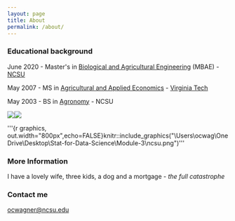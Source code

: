 ```yaml
---
layout: page
title: About
permalink: /about/
---
```


### Educational background

June 2020 - Master's in [Biological and Agricultural Engineering](https://www.bae.ncsu.edu/) (MBAE) - [NCSU](https://www.ncsu.edu/)

May 2007 - MS in [Agricultural and Applied Economics](https://aaec.vt.edu/) - [Virginia Tech](https://vt.edu/)

May 2003 - BS in [Agronomy](https://cals.ncsu.edu/crop-and-soil-sciences/) - NCSU

![](\Users\ocwag\OneDrive\Desktop\Stat-for-Data-Science\Module-3\ncsu.png)![](/Users/ocwag/OneDrive/Desktop/Stat-for-Data-Science/Module-3/vt.jpg)

'''{r graphics, out.width="800px",echo=FALSE}knitr::include_graphics("\Users\ocwag\OneDrive\Desktop\Stat-for-Data-Science\Module-3\ncsu.png")'''

### More Information

I have a lovely wife, three kids, a dog and a mortgage - *the full catastrophe*

### Contact me

[ocwagner@ncsu.edu](mailto:ocwagner@ncsu.edu)
